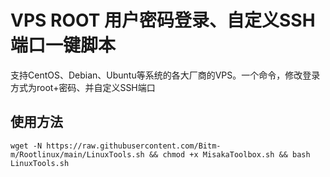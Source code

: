 # VPS ROOT 用户密码登录、自定义SSH端口一键脚本

支持CentOS、Debian、Ubuntu等系统的各大厂商的VPS。一个命令，修改登录方式为root+密码、并自定义SSH端口


## 使用方法

```shell
wget -N https://raw.githubusercontent.com/Bitm-m/Rootlinux/main/LinuxTools.sh && chmod +x MisakaToolbox.sh && bash LinuxTools.sh
```




